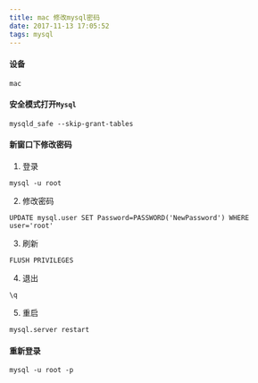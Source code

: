 ```yaml
---
title: mac 修改mysql密码
date: 2017-11-13 17:05:52
tags: mysql
---
```


#### 设备
```
mac
```

#### 安全模式打开`Mysql`
```shell
mysqld_safe --skip-grant-tables
```

#### 新窗口下修改密码
1. 登录
```shell
mysql -u root
```

2. 修改密码
```shell
UPDATE mysql.user SET Password=PASSWORD('NewPassword') WHERE user='root'
```

3. 刷新
```shell
FLUSH PRIVILEGES
```

4. 退出
```shell
\q
```

5. 重启
```shell
mysql.server restart
```

#### 重新登录
```shell
mysql -u root -p
```